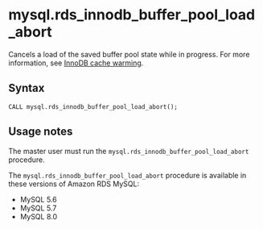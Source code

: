# mysql\.rds\_innodb\_buffer\_pool\_load\_abort<a name="mysql_rds_innodb_buffer_pool_load_abort"></a>

Cancels a load of the saved buffer pool state while in progress\. For more information, see [InnoDB cache warming](CHAP_MySQL.md#MySQL.Concepts.InnoDBCacheWarming)\.

## Syntax<a name="mysql_rds_innodb_buffer_pool_load_abort-syntax"></a>

```
CALL mysql.rds_innodb_buffer_pool_load_abort();
```

## Usage notes<a name="mysql_rds_innodb_buffer_pool_load_abort-usage"></a>

The master user must run the `mysql.rds_innodb_buffer_pool_load_abort` procedure\. 

The `mysql.rds_innodb_buffer_pool_load_abort` procedure is available in these versions of Amazon RDS MySQL:
+ MySQL 5\.6
+ MySQL 5\.7
+ MySQL 8\.0